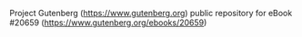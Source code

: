 Project Gutenberg (https://www.gutenberg.org) public repository for eBook #20659 (https://www.gutenberg.org/ebooks/20659)

